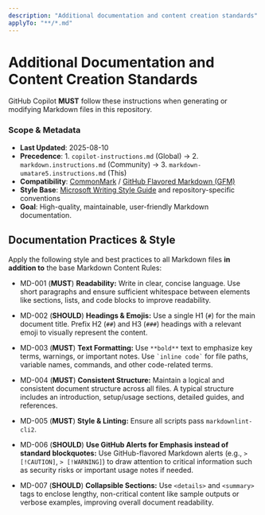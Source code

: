 ```yaml
---
description: "Additional documentation and content creation standards"
applyTo: "**/*.md"
---
```


# Additional Documentation and Content Creation Standards

GitHub Copilot **MUST** follow these instructions when generating or modifying Markdown files in this repository.

### Scope & Metadata

- **Last Updated**: 2025-08-10
- **Precedence**: 1. `copilot-instructions.md` (Global) → 2. `markdown.instructions.md` (Community) → 3. `markdown-umatare5.instructions.md` (This)
- **Compatibility**: [CommonMark](https://commonmark.org/) / [GitHub Flavored Markdown (GFM)](https://github.github.com/gfm/)
- **Style Base**: [Microsoft Writing Style Guide](https://learn.microsoft.com/style-guide/) and repository-specific conventions
- **Goal**: High-quality, maintainable, user-friendly Markdown documentation.

## Documentation Practices & Style

Apply the following style and best practices to all Markdown files **in addition to** the base Markdown Content Rules:

- MD-001 (**MUST**) **Readability:**
  Write in clear, concise language. Use short paragraphs and ensure sufficient whitespace between elements like sections, lists, and code blocks to improve readability.

- MD-002 (**SHOULD**) **Headings & Emojis:**
  Use a single H1 (`#`) for the main document title.
  Prefix H2 (`##`) and H3 (`###`) headings with a relevant emoji to visually represent the content.

- MD-003 (**MUST**) **Text Formatting:**
  Use `**bold**` text to emphasize key terms, warnings, or important notes.
  Use `` `inline code` `` for file paths, variable names, commands, and other code-related terms.

- MD-004 (**MUST**) **Consistent Structure:**
  Maintain a logical and consistent document structure across all files.
  A typical structure includes an introduction, setup/usage sections, detailed guides, and references.

- MD-005 (**MUST**) **Style & Linting:**
  Ensure all scripts pass `markdownlint-cli2`.

- MD-006 (**SHOULD**) **Use GitHub Alerts for Emphasis instead of standard blockquotes:**
  Use GitHub-flavored Markdown alerts (e.g., `> [!CAUTION]`, `> [!WARNING]`) to draw attention to critical information such as security risks or important usage notes if needed.

- MD-007 (**SHOULD**) **Collapsible Sections:**
  Use `<details>` and `<summary>` tags to enclose lengthy, non-critical content like sample outputs or verbose examples, improving overall document readability.

